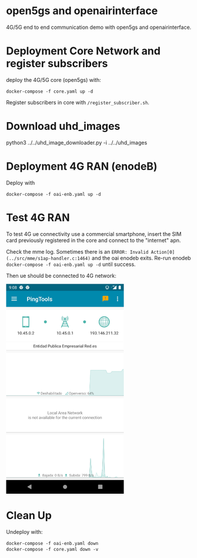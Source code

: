 # open5gs and openairinterface

4G/5G end to end communication demo with open5gs and openairinterface.

# Deployment Core Network and register subscribers

deploy the 4G/5G core (open5gs) with:

```
docker-compose -f core.yaml up -d
```

Register subscribers in core with `/register_subscriber.sh`.


# Download uhd_images


python3 ../../uhd_image_downloader.py -i ../../uhd_images

# Deployment 4G RAN (enodeB)

Deploy with

```
docker-compose -f oai-enb.yaml up -d
```


# Test 4G RAN

To test 4G ue connectivity use a commercial smartphone, insert the SIM card previously registered in the core and connect to the "internet" apn.

Check the mme log. Sometimes there is an `ERROR: Invalid Action[0] (../src/mme/s1ap-handler.c:1464)` and the oai enodeb exits. Re-run enodeb `docker-compose -f oai-enb.yaml up -d` until success.

Then ue should be connected to 4G network:

<img src="ue_connected.jpg" alt="ue_connected.jpg" width="320"/>


# Clean Up

Undeploy with:

```
docker-compose -f oai-enb.yaml down
docker-compose -f core.yaml down -v
```
